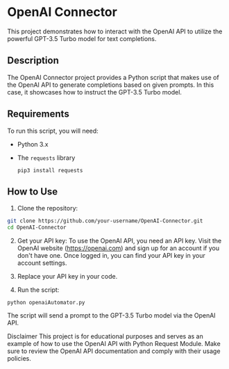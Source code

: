 # OpenAI Connector

This project demonstrates how to interact with the OpenAI API to utilize the powerful GPT-3.5 Turbo model for text completions.

## Description

The OpenAI Connector project provides a Python script that makes use of the OpenAI API to generate completions based on given prompts. In this case, it showcases how to instruct the GPT-3.5 Turbo model.

## Requirements

To run this script, you will need:

- Python 3.x
- The `requests` library
  
  ```
  pip3 install requests
  ```

## How to Use

1. Clone the repository:

```bash
git clone https://github.com/your-username/OpenAI-Connector.git
cd OpenAI-Connector
```
2. Get your API key:
To use the OpenAI API, you need an API key. Visit the OpenAI website (https://openai.com) and sign up for an account if you don't have one. Once logged in, you can find your API key in your account settings.

3. Replace your API key in your code.

4. Run the script:
```
python openaiAutomator.py
```
The script will send a prompt to the GPT-3.5 Turbo model via the OpenAI API.

Disclaimer
This project is for educational purposes and serves as an example of how to use the OpenAI API with Python Request Module. Make sure to review the OpenAI API documentation and comply with their usage policies.
